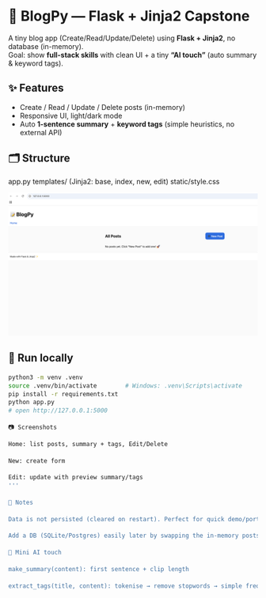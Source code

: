 # 📝 BlogPy — Flask + Jinja2 Capstone

A tiny blog app (Create/Read/Update/Delete) using **Flask + Jinja2**, no database (in-memory).  
Goal: show **full-stack skills** with clean UI + a tiny **“AI touch”** (auto summary & keyword tags).

## ✨ Features
- Create / Read / Update / Delete posts (in-memory)
- Responsive UI, light/dark mode
- Auto **1-sentence summary** + **keyword tags** (simple heuristics, no external API)

## 🗂️ Structure
app.py
templates/ (Jinja2: base, index, new, edit)
static/style.css

![img.png](img.png)

## 🚀 Run locally
```bash
python3 -m venv .venv
source .venv/bin/activate        # Windows: .venv\Scripts\activate
pip install -r requirements.txt
python app.py
# open http://127.0.0.1:5000

📷 Screenshots

Home: list posts, summary + tags, Edit/Delete

New: create form

Edit: update with preview summary/tags
'''

🌱 Notes

Data is not persisted (cleared on restart). Perfect for quick demo/portfolio.

Add a DB (SQLite/Postgres) easily later by swapping the in-memory posts list.

🧠 Mini AI touch

make_summary(content): first sentence + clip length

extract_tags(title, content): tokenise → remove stopwords → simple frequency → top-k

